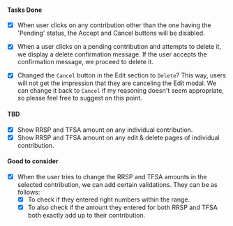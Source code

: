 <!-- Please add further comments, questions, and improvements in this file -->

#### Tasks Done

- [x] When user clicks on any contribution other than the one having the 'Pending' status, the Accept and Cancel buttons will be disabled.

- [x] When a user clicks on a pending contribution and attempts to delete it, we display a delete confirmation message. If the user accepts the confirmation message, we proceed to delete it.

- [x] Changed the `Cancel` button in the Edit section to `Delete`? This way, users will not get the impression that they are canceling the Edit modal. We can change it back to `Cancel` if my reasoning doesn't seem appropriate, so please feel free to suggest on this point.

#### TBD

- [x] Show RRSP and TFSA amount on any individual contribution.
- [x] Show RRSP and TFSA amount on any edit & delete pages of individual contribution.

#### Good to consider

- [x] When the user tries to change the RRSP and TFSA amounts in the selected contribution, we can add certain validations. They can be as follows:
  - [x] To check if they entered right numbers within the range.
  - [x] To also check if the amount they entered for both RRSP and TFSA both exactly add up to their contribution.
